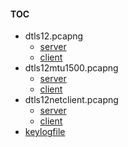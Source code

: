 #### TOC

- dtls12.pcapng
  - [server](README_dtls12_server.md)
  - [client](README_dtls12_client.md)
- dtls12mtu1500.pcapng
  - [server](dtls12mtu1500_server.md)
  - [client](dtls12mtu1500_client.md)
- dtls12netclient.pcapng
  - [server](dtls12netclient_server.md)
  - [client](dtls12netclient_client.md)
- [keylogfile](client.keylog)
